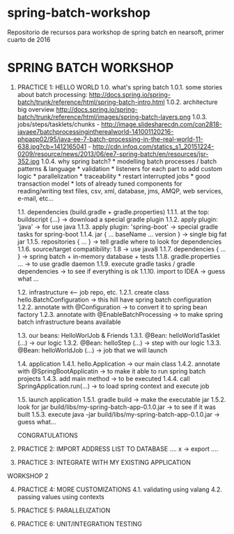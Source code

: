 # spring-batch-workshop
Repositorio de recursos para workshop de spring batch en nearsoft, primer cuarto de 2016
 
SPRING BATCH WORKSHOP
=====================

1. PRACTICE 1: HELLO WORLD
    1.0. what's spring batch
        1.0.1. some stories about batch processing:
            http://docs.spring.io/spring-batch/trunk/reference/html/spring-batch-intro.html
        1.0.2. architecture big overview
            http://docs.spring.io/spring-batch/trunk/reference/html/images/spring-batch-layers.png
        1.0.3. jobs/steps/tasklets/chunks
            - http://image.slidesharecdn.com/con2818-javaee7batchprocessingintherealworld-141001120216-phpapp02/95/java-ee-7-batch-processing-in-the-real-world-11-638.jpg?cb=1412165041
            - http://cdn.infoq.com/statics_s1_20151224-0209/resource/news/2013/06/ee7-spring-batch/en/resources/jsr-352.jpg
        1.0.4. why spring batch?
            * modelling batch processes / batch patterns & language
            * validation
            * listeners for each part to add custom logic
            * parallelization
            * traceability
            * restart interrupted jobs
            * good transaction model
            * lots of already tuned components for reading/writing text files, csv, xml, database, jms, AMQP, web services, e-mail, etc...

    1.1. dependencies (build.gradle + gradle.properties)
        1.1.1. at the top: buildscript {...}
            -> download a special gradle plugin
        1.1.2. apply plugin: 'java' 
            -> for use java
        1.1.3. apply plugin: 'spring-boot' 
            -> special gradle tasks for spring-boot
        1.1.4. jar { ... baseName ... version } 
            -> single big fat jar
        1.1.5. repositories { ... } 
            -> tell gradle where to look for dependencies
        1.1.6. source/target compatibility: 1.8 
            -> use java8
        1.1.7. dependencies { ... } 
            -> spring batch + in-memory database + tests
        1.1.8. gradle.properties ... 
            -> to use gradle daemon
        1.1.9. execute gradle tasks / gradle dependencies 
            -> to see if everything is ok
        1.1.10. import to IDEA
            -> guess what ...

    1.2. infrastructure <-- job repo, etc.
        1.2.1. create class hello.BatchConfiguration 
            -> this hill have spring batch configuration
        1.2.2. annotate with @Configuration 
            -> to convert it to spring bean factory
        1.2.3. annotate with @EnableBatchProcessing 
            -> to make spring batch infrastructure beans available

    1.3. our beans: HelloWorlJob & Friends
        1.3.1. @Bean: helloWorldTasklet (...) 
            -> our logic
        1.3.2. @Bean: helloStep (...) 
            -> step with our logic
        1.3.3. @Bean: helloWorldJob (...) 
            -> job that we will launch

    1.4. application
        1.4.1. hello.Application 
            -> our main class
        1.4.2. annotate with @SpringBootApplicatin 
            -> to make it able to run spring batch projects
        1.4.3. add main method 
            -> to be executed
        1.4.4. call SpringApplication.run(...) 
            -> to load spring context and execute job

    1.5. launch application
        1.5.1. gradle build
            -> make the executable jar
        1.5.2. look for jar build/libs/my-spring-batch-app-0.1.0.jar
            -> to see if it was built
        1.5.3. execute java -jar build/libs/my-spring-batch-app-0.1.0.jar
            -> guess what...

    CONGRATULATIONS

2. PRACTICE 2: IMPORT ADDRESS LIST TO DATABASE
    ....
    x -> export ....

3. PRACTICE 3: INTEGRATE WITH MY EXISTING APPLICATION

WORKSHOP 2

4. PRACTICE 4: MORE CUSTOMIZATIONS
    4.1. validating using valang
    4.2. passing values using contexts

5. PRACTICE 5: PARALLELIZATION

6. PRACTICE 6: UNIT/INTEGRATION TESTING